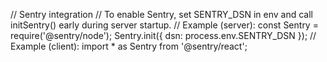// Sentry integration
// To enable Sentry, set SENTRY_DSN in env and call initSentry() early during server startup.
// Example (server): const Sentry = require('@sentry/node'); Sentry.init({ dsn: process.env.SENTRY_DSN });
// Example (client): import * as Sentry from '@sentry/react';
